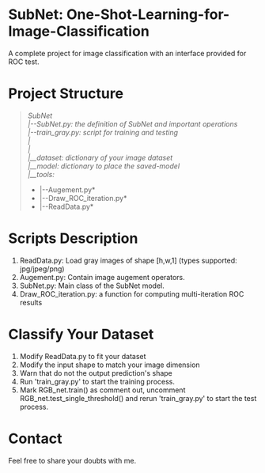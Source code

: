 # SubNet: One-Shot-Learning-for-Image-Classification
A complete project for image classification with an interface provided for ROC test.

# Project Structure
>*SubNet*  <br />
>*|--SubNet.py: the definition of SubNet and important operations*  <br />
>*|--train_gray.py: script for training and testing*  <br />
>*|*  <br />
>*|*  <br />
>*|__dataset: dictionary of your image dataset*  <br />
>*|__model: dictionary to place the saved-model*  <br />
>*|__tools:*  <br />
>*   |--Augement.py*  <br />
>*   |--Draw_ROC_iteration.py*  <br />
>*   |--ReadData.py*  <br />

# Scripts Description
1. ReadData.py: Load gray images of shape [h,w,1] (types supported: jpg/jpeg/png)
2. Augement.py: Contain image augement operators.
3. SubNet.py:  Main class of the SubNet model.
4. Draw_ROC_iteration.py: a function for computing multi-iteration ROC results

# Classify Your Dataset
1. Modify ReadData.py to fit your dataset
2. Modify the input shape to match your image dimension
3. Warn that do not the output prediction's shape
4. Run 'train_gray.py' to start the training process.
5. Mark RGB_net.train() as comment out, uncomment RGB_net.test_single_threshold() and rerun 'train_gray.py' to start the test process.

# Contact
Feel free to share your doubts with me.
